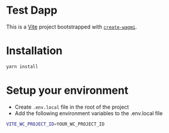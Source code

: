 # Test Dapp

This is a [Vite](https://vitejs.dev) project bootstrapped with [`create-wagmi`](https://github.com/wevm/wagmi/tree/main/packages/create-wagmi).

# Installation

```bash
yarn install
```

# Setup your environment

- Create `.env.local` file in the root of the project
- Add the following environment variables to the .env.local file

```bash
VITE_WC_PROJECT_ID=YOUR_WC_PROJECT_ID
```